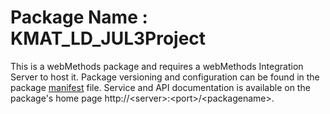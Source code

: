# Package Name : KMAT_LD_JUL3Project
This is a webMethods package and requires a webMethods Integration Server to host it. Package versioning and configuration can be found in the package [manifest](./KMAT_LD_JUL3Project/manifest.v3) file. Service and API documentation is available on the package's home page http://&lt;server&gt;:&lt;port&gt;/&lt;packagename>.